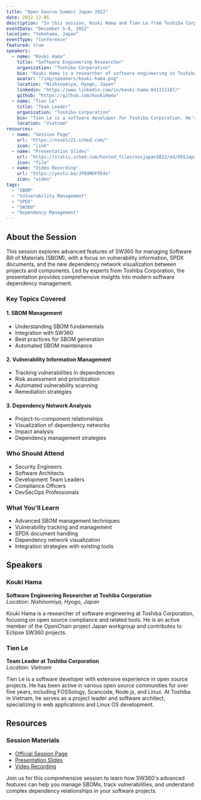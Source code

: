 ```yaml
---
title: "Open Source Summit Japan 2022"
date: 2022-12-05
description: "In this session, Kouki Hama and Tien Le from Toshiba Corporation delve into the role of Software Bill of Materials (SBOM) in managing vulnerability information, SPDX documents, and understanding the new dependency network between software components and projects. The session covers essential open-source practices and strategies for effective dependency management in modern software development."
eventDate: "December 5-6, 2022"
location: "Yokohama, Japan"
eventType: "Conference"
featured: true
speakers:
  - name: "Kouki Hama"
    title: "Software Engineering Researcher"
    organization: "Toshiba Corporation"
    bio: "Kouki Hama is a researcher of software engineering in Toshiba Corporation. He researches open source compliance and these tools. He is also one of the members of OpenChain project Japan workgroup and one of the contributors for Eclipse SW360 projects."
    avatar: "/img/speakers/kouki-hama.png"
    location: "Nishinomiya, Hyogo, Japan"
    linkedin: "https://www.linkedin.com/in/kouki-hama-841111187/"
    github: "https://github.com/KoukiHama"
  - name: "Tien Le"
    title: "Team Leader"
    organization: "Toshiba Corporation"
    bio: "Tien Le is a software developer for Toshiba Corporation. He's been active in the open source community for over five years, including FOSSology, Scancode, Node.js, Linux, and recently focused on SW360. At Toshiba in Vietnam, Tien works in several roles as project leader, requirement analyst, software architect for web applications and Linux OS. These developments work with open-source software."
    location: "Vietnam"
resources:
  - name: "Session Page"
    url: "https://osselc21.sched.com/"
    icon: "link"
  - name: "Presentation Slides"
    url: "https://static.sched.com/hosted_files/ossjapan2022/ed/OSSJapan2022-SW360.pdf"
    icon: "file"
  - name: "Video Recording"
    url: "https://youtu.be/JP69MOFFE4o"
    icon: "video"
tags:
  - "SBOM"
  - "Vulnerability Management"
  - "SPDX"
  - "SW360"
  - "Dependency Management"
---
```


## About the Session

This session explores advanced features of SW360 for managing Software Bill of Materials (SBOM), with a focus on vulnerability information, SPDX documents, and the new dependency network visualization between projects and components. Led by experts from Toshiba Corporation, the presentation provides comprehensive insights into modern software dependency management.

### Key Topics Covered

#### 1. SBOM Management
- Understanding SBOM fundamentals
- Integration with SW360
- Best practices for SBOM generation
- Automated SBOM maintenance

#### 2. Vulnerability Information Management
- Tracking vulnerabilities in dependencies
- Risk assessment and prioritization
- Automated vulnerability scanning
- Remediation strategies

#### 3. Dependency Network Analysis
- Project-to-component relationships
- Visualization of dependency networks
- Impact analysis
- Dependency management strategies

### Who Should Attend
- Security Engineers
- Software Architects
- Development Team Leaders
- Compliance Officers
- DevSecOps Professionals

### What You'll Learn
- Advanced SBOM management techniques
- Vulnerability tracking and management
- SPDX document handling
- Dependency network visualization
- Integration strategies with existing tools

## Speakers

### Kouki Hama
**Software Engineering Researcher at Toshiba Corporation**  
*Location: Nishinomiya, Hyogo, Japan*

Kouki Hama is a researcher of software engineering at Toshiba Corporation, focusing on open source compliance and related tools. He is an active member of the OpenChain project Japan workgroup and contributes to Eclipse SW360 projects.

### Tien Le
**Team Leader at Toshiba Corporation**  
*Location: Vietnam*

Tien Le is a software developer with extensive experience in open source projects. He has been active in various open source communities for over five years, including FOSSology, Scancode, Node.js, and Linux. At Toshiba in Vietnam, he serves as a project leader and software architect, specializing in web applications and Linux OS development.

## Resources

### Session Materials
- [Official Session Page](https://osselc21.sched.com/)
- [Presentation Slides](https://static.sched.com/hosted_files/ossjapan2022/ed/OSSJapan2022-SW360.pdf)
- [Video Recording](https://youtu.be/JP69MOFFE4o)

Join us for this comprehensive session to learn how SW360's advanced features can help you manage SBOMs, track vulnerabilities, and understand complex dependency relationships in your software projects.
